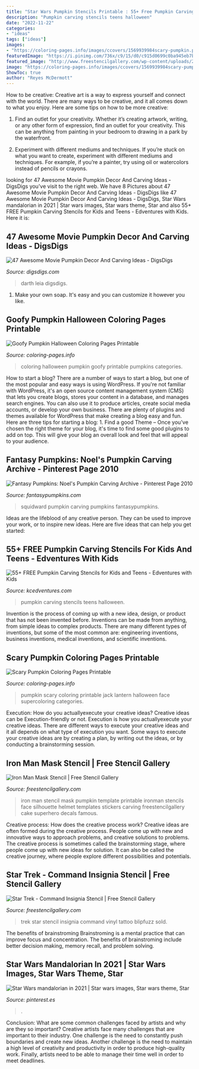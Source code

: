 ```yaml
---
title: "Star Wars Pumpkin Stencils Printable : 55+ Free Pumpkin Carving Stencils For Kids And Teens"
description: "Pumpkin carving stencils teens halloween"
date: "2022-11-22"
categories:
- "ideas"
tags: ["ideas"]
images:
- "https://coloring-pages.info/images/ccovers/1569939984scary-pumpkin.png"
featuredImage: "https://i.pinimg.com/736x/c9/15/d0/c915d0699c0ba945eb7bfef03477a6e2.jpg"
featured_image: "http://www.freestencilgallery.com/wp-content/uploads/2013/12/Iron-Man-Mask-Stencil-thumb.jpg"
image: "https://coloring-pages.info/images/ccovers/1569939984scary-pumpkin.png"
ShowToc: true
author: "Reyes McDermott"
---
```



How to be creative:
Creative art is a way to express yourself and connect with the world. There are many ways to be creative, and it all comes down to what you enjoy. Here are some tips on how to be more creative:
1. Find an outlet for your creativity. Whether it’s creating artwork, writing, or any other form of expression, find an outlet for your creativity. This can be anything from painting in your bedroom to drawing in a park by the waterfront.

2. Experiment with different mediums and techniques. If you’re stuck on what you want to create, experiment with different mediums and techniques. For example, if you’re a painter, try using oil or watercolors instead of pencils or crayons.

	

		
looking for 47 Awesome Movie Pumpkin Decor And Carving Ideas - DigsDigs you've visit to the right web. We have 8 Pictures about 47 Awesome Movie Pumpkin Decor And Carving Ideas - DigsDigs like 47 Awesome Movie Pumpkin Decor And Carving Ideas - DigsDigs, Star Wars mandalorian in 2021 | Star wars images, Star wars theme, Star and also 55+ FREE Pumpkin Carving Stencils for Kids and Teens - Edventures with Kids. Here it is:
		
    
## 47 Awesome Movie Pumpkin Decor And Carving Ideas - DigsDigs

<img loading=lazy src="https://www.digsdigs.com/photos/2016/09/11-Star-Wars-Halloween-pumpkin-carving-with-Leia-Luke-and-Darth-Vader.jpg" onerror="this.onerror=null;this.src='https://tse2.mm.bing.net/th?id=OIP.JCxcgxwKerdwLeFJwuZ-CAHaHn&amp;pid=15.1';" alt="47 Awesome Movie Pumpkin Decor And Carving Ideas - DigsDigs">

_Source: digsdigs.com_

>darth leia digsdigs. 

	

1. Make your own soap. It's easy and you can customize it however you like.

    
## Goofy Pumpkin Halloween Coloring Pages Printable

<img loading=lazy src="https://coloring-pages.info/images/ccovers/1538578026goofy-pumpkin-halloween.png" onerror="this.onerror=null;this.src='https://tse3.mm.bing.net/th?id=OIP.H0lY76vh1-qS-XAb-Ori0QHaKe&amp;pid=15.1';" alt="Goofy Pumpkin Halloween Coloring Pages Printable">

_Source: coloring-pages.info_

>coloring halloween pumpkin goofy printable pumpkins categories. 

	

How to start a blog?
There are a number of ways to start a blog, but one of the most popular and easy ways is using WordPress. If you're not familiar with WordPress, it's an open source content management system (CMS) that lets you create blogs, stores your content in a database, and manages search engines. You can also use it to produce articles, create social media accounts, or develop your own business. There are plenty of plugins and themes available for WordPress that make creating a blog easy and fun. Here are three tips for starting a blog: 1. Find a good Theme – Once you've chosen the right theme for your blog, it's time to find some good plugins to add on top. This will give your blog an overall look and feel that will appeal to your audience. 
    
## Fantasy Pumpkins: Noel&#039;s Pumpkin Carving Archive - Pinterest Page 2010

<img loading=lazy src="http://www.fantasypumpkins.com/2010-pumpkins/squidward.jpg" onerror="this.onerror=null;this.src='https://tse2.mm.bing.net/th?id=OIP.4tt5wwEbrNhG8P1SsSIxWAAAAA&amp;pid=15.1';" alt="Fantasy Pumpkins: Noel&#039;s Pumpkin Carving Archive - Pinterest Page 2010">

_Source: fantasypumpkins.com_

>squidward pumpkin carving pumpkins fantasypumpkins. 

	

Ideas are the lifeblood of any creative person. They can be used to improve your work, or to inspire new ideas. Here are five ideas that can help you get started: 

    
## 55+ FREE Pumpkin Carving Stencils For Kids And Teens - Edventures With Kids

<img loading=lazy src="https://www.kcedventures.com/images/easyblog_articles/568/b2ap3_large_pumpkinstash.jpg" onerror="this.onerror=null;this.src='https://tse3.mm.bing.net/th?id=OIP.ozrcakvzRqwxxlqPM1IoWAHaHt&amp;pid=15.1';" alt="55+ FREE Pumpkin Carving Stencils for Kids and Teens - Edventures with Kids">

_Source: kcedventures.com_

>pumpkin carving stencils teens halloween. 

	

Invention is the process of coming up with a new idea, design, or product that has not been invented before. Inventions can be made from anything, from simple ideas to complex products. There are many different types of inventions, but some of the most common are: engineering inventions, business inventions, medical inventions, and scientific inventions.

    
## Scary Pumpkin Coloring Pages Printable

<img loading=lazy src="https://coloring-pages.info/images/ccovers/1569939984scary-pumpkin.png" onerror="this.onerror=null;this.src='https://tse2.mm.bing.net/th?id=OIP.KC3Ux3G-pNq-CiD6FQt2egHaHo&amp;pid=15.1';" alt="Scary Pumpkin Coloring Pages Printable">

_Source: coloring-pages.info_

>pumpkin scary coloring printable jack lantern halloween face supercoloring categories. 

	

Execution: How do you actuallyexecute your creative ideas?
Creative ideas can be Execution-friendly or not. Execution is how you actuallyexecute your creative ideas. There are different ways to execute your creative ideas and it all depends on what type of execution you want. Some ways to execute your creative ideas are by creating a plan, by writing out the ideas, or by conducting a brainstorming session.

    
## Iron Man Mask Stencil | Free Stencil Gallery

<img loading=lazy src="http://www.freestencilgallery.com/wp-content/uploads/2013/12/Iron-Man-Mask-Stencil-thumb.jpg" onerror="this.onerror=null;this.src='https://tse2.mm.bing.net/th?id=OIP.kXcwKYQnjpe_JcGi40V79gHaHa&amp;pid=15.1';" alt="Iron Man Mask Stencil | Free Stencil Gallery">

_Source: freestencilgallery.com_

>iron man stencil mask pumpkin template printable ironman stencils face silhouette helmet templates stickers carving freestencilgallery cake superhero decals famous. 

	

Creative process: How does the creative process work?
Creative ideas are often formed during the creative process. People come up with new and innovative ways to approach problems, and creative solutions to problems. The creative process is sometimes called the brainstorming stage, where people come up with new ideas for solution. It can also be called the creative journey, where people explore different possibilities and potentials.

    
## Star Trek - Command Insignia Stencil | Free Stencil Gallery

<img loading=lazy src="http://www.freestencilgallery.com/wp-content/uploads/2016/07/Star-Trek-Command-Insignia-Stencil-thumb.jpg" onerror="this.onerror=null;this.src='https://tse4.mm.bing.net/th?id=OIP.0-HFbqWALEHaSVB8cFJnBAHaHa&amp;pid=15.1';" alt="Star Trek - Command Insignia Stencil | Free Stencil Gallery">

_Source: freestencilgallery.com_

>trek star stencil insignia command vinyl tattoo blipfuzz sold. 

	

The benefits of brainstroming
Brainstroming is a mental practice that can improve focus and concentration. The benefits of brainstroming include better decision making, memory recall, and problem solving.

    
## Star Wars Mandalorian In 2021 | Star Wars Images, Star Wars Theme, Star

<img loading=lazy src="https://i.pinimg.com/736x/c9/15/d0/c915d0699c0ba945eb7bfef03477a6e2.jpg" onerror="this.onerror=null;this.src='https://tse4.mm.bing.net/th?id=OIP.xZWvlM-HFUYlDaWiItqYQQHaOe&amp;pid=15.1';" alt="Star Wars mandalorian in 2021 | Star wars images, Star wars theme, Star">

_Source: pinterest.es_

>. 

	

Conclusion: What are some common challenges faced by artists and why are they so important?
Creative artists face many challenges that are important to their industry. One challenge is the need to constantly push boundaries and create new ideas. Another challenge is the need to maintain a high level of creativity and productivity in order to produce high-quality work. Finally, artists need to be able to manage their time well in order to meet deadlines.

